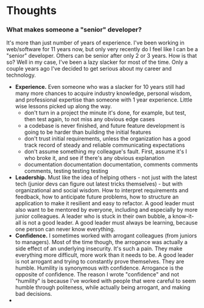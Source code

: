 # Thoughts

### What makes someone a "senior" developer?

It's more than just number of years of experience. I've been working in web/software for 11 years now, but only very recently do I feel like I can be a "senior" developer. Others can be senior after only 2 or 3 years. How is that so? Well in my case, I've been a lazy slacker for most of the time. Only a couple years ago I've decided to get serious about my career and technology.

* **Experience.**  Even someone who was a slacker for 10 years still had many more chances to acquire industry knowledge, personal wisdom, and professional expertise than someone with 1 year experience. Little wise  lessons picked up along the way. 
  * don't turn in a project the minute it's done, for example, but test, then test again, to not miss any obvious edge cases
  * a codebase is never finished, and future feature development is going to be harder than building the initial features
  * don't trust initial requirements, unless the organization has a good track record of steady and reliable communicating expectations
  * don't assume something my colleague's fault. First, assume it's I who broke it, and see if there's any obvious explanation
  * documentation documentation documentation, comments comments comments, testing testing testing
* **Leadership.** Must like the idea of helping others - not just with the latest tech \(junior devs can figure out latest tricks themselves\) - but with organizational and social wisdom. How to interpret requirements and feedback, how to anticipate future problems, how to structure an application to make it resilient and easy to refactor. A good leader must also want to be mentored by everyone, including and especially by more junior colleagues. A leader who is stuck in their own bubble, a know-it-all is not a good leader. A good leader must always be learning, because one person can never know everything.
* **Confidence.**  I sometimes worked with arrogant colleagues \(from juniors to managers\). Most of the time though, the arrogance was actually a side effect of an underlying insecurity. It's such a pain. They make everything more difficult, more work than it needs to be. A good leader is not arrogant and trying to constantly prove themselves. They are humble. Humility is synonymous with confidence. Arrogance is the opposite of confidence. The reason I wrote "confidence" and not "humility" is because I've worked with people that were careful to seem humble through politeness, while actually being arrogant, and making bad decisions.
* 
